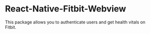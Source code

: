 # React-Native-Fitbit-Webview
This package allows you to authenticate users and get health vitals on Fitbit.
